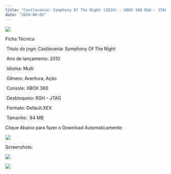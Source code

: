 ```yaml
---
title: "Castlevania: Symphony Of The Night (2010) - XBOX 360 RGH - JTAG"
date: "2020-06-02"
---
```


![](https://1.bp.blogspot.com/-W8dVq0Ukc_g/XtaBIfv9OhI/AAAAAAAAJOc/cMGcBVnj_dwZg_etMVsEJc3OJN6Hlz4twCK4BGAsYHg/Screenshot_1.png)

Ficha Técnica

 Titulo do jogo: Castlevania: Symphony Of The Night

 Ano de lançamento: 2010

 Idioma: Multi 

 Gênero: Aventura, Ação

 Console: XBOX 360

 Desbloqueio: RGH – JTAG

 Formato: Default.XEX

 Tamanho:  84 MB

Clique Abaixo para fazer o Download Automaticamente:

[![](https://1.bp.blogspot.com/-eNerQjlxWXg/Xsyoy1YwxPI/AAAAAAAAG8o/qs-0XGNQDR4jSn0uGinE3EzKZZ6GoZnEACPcBGAYYCw/s1600/LINK1.png)](https://zee.gl/0RUn15t7)

Screenshots:

[![](https://1.bp.blogspot.com/-PpmMWG4GFK0/XtaBHhpUZvI/AAAAAAAAJOY/P-9RU5bGmPADd75YKcYYe25_-holvojJACK4BGAsYHg/w400-h225/maxresdefault.jpg)](https://1.bp.blogspot.com/-PpmMWG4GFK0/XtaBHhpUZvI/AAAAAAAAJOY/P-9RU5bGmPADd75YKcYYe25_-holvojJACK4BGAsYHg/maxresdefault.jpg)

[![](https://1.bp.blogspot.com/-d7DPrDFo6iY/XtaBGBR_sJI/AAAAAAAAJOU/MxlXyDL34DchR5ngWtF6AAyxHh--B2rqgCK4BGAsYHg/w400-h300/Castlevania-Symphony-of-the-Night-Gameplay.jpg)](https://1.bp.blogspot.com/-d7DPrDFo6iY/XtaBGBR_sJI/AAAAAAAAJOU/MxlXyDL34DchR5ngWtF6AAyxHh--B2rqgCK4BGAsYHg/Castlevania-Symphony-of-the-Night-Gameplay.jpg)
